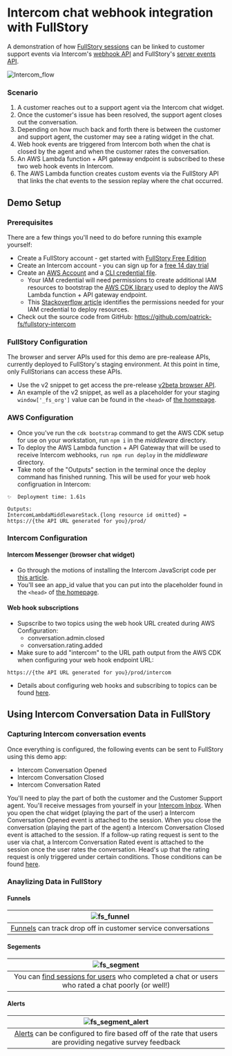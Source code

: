 # Intercom chat webhook integration with FullStory

A demonstration of how [FullStory sessions](https://www.fullstory.com/platform/session-insights/) can be linked to customer support events 
via Intercom's [webhook API](https://developers.intercom.com/intercom-api-reference/reference/webhooks) and 
FullStory's [server events API](https://developer.fullstory.com/server/v2/events/create-events/).

![Intercom_flow](https://user-images.githubusercontent.com/45576380/236958638-3f5c3392-1ca5-4d44-8723-33242b34f333.png)

### Scenario

1. A customer reaches out to a support agent via the Intercom chat widget.
2. Once the customer's issue has been resolved, the support agent closes out the conversation.
3. Depending on how much back and forth there is between the customer and support agent, the customer may see a rating widget in the chat.
4. Web hook events are triggered from Intercom both when the chat is closed by the agent and when the customer rates the conversation.
5. An AWS Lambda function + API gateway endpoint is subscribed to these two web hook events in Intercom.
6. The AWS Lambda function creates custom events via the FullStory API that links the chat events to the session replay where the chat occurred.

## Demo Setup

### Prerequisites

There are a few things you'll need to do before running this example yourself:

- Create a FullStory account - get started with [FullStory Free Edition](https://help.fullstory.com/hc/en-us/articles/360020623354-FullStory-Free-Edition)
- Create an Intercom account - you can sign up for a [free 14 day trial](https://www.intercom.com/help/en/articles/891-how-do-i-sign-up-for-a-free-trial-of-intercom)
- Create an [AWS Account](https://repost.aws/knowledge-center/create-and-activate-aws-account) and a [CLI credential file](https://docs.aws.amazon.com/cli/latest/userguide/cli-configure-files.html).
  - Your IAM credential will need permissions to create additional IAM resources to bootstrap the [AWS CDK library](https://docs.aws.amazon.com/cdk/v2/guide/getting_started.html) used to deploy the AWS Lambda function + API gateway endpoint.
  - This [Stackoverflow article](https://stackoverflow.com/questions/57118082/what-iam-permissions-are-needed-to-use-cdk-deploy) identifies the permissions needed for your IAM credential to deploy resources.
- Check out the source code from GitHub: https://github.com/patrick-fs/fullstory-intercom

### FullStory Configuration

The browser and server APIs used for this demo are pre-realease APIs, currently deployed to FullStory's staging environment. At this point in time, only FullStorians can access these APIs.

- Use the v2 snippet to get access the pre-release [v2beta browser API](https://developer.fullstory.com/browser/v2/getting-started/).
- An example of the v2 snippet, as well as a placeholder for your staging `window['_fs_org']` value can be found in the `<head>` of [the homepage](https://github.com/patrick-fs/fullstory-intercom/blob/main/homepage/index.html).

### AWS Configuration

- Once you've run the `cdk bootstrap` command to get the AWS CDK setup for use on your workstation, run `npm i` in the _middleware_ directory.
- To deploy the AWS Lambda function + API Gateway that will be used to receive Intercom webhooks, `run npm run deploy` in the _middleware_ directory.
- Take note of the "Outputs" section in the terminal once the deploy command has finished running. This will be used for your web hook configruation in Intercom:

```
✨  Deployment time: 1.61s

Outputs:
IntercomLambdaMiddlewareStack.{long resource id omitted} = https://{the API URL generated for you}/prod/
```

### Intercom Configuration

#### Intercom Messenger (browser chat widget)

- Go through the motions of installing the Intercom JavaScript code per [this article](https://www.intercom.com/help/en/articles/167-install-intercom-in-your-product-for-visitors-and-leads).
- You'll see an app_id value that you can put into the placeholder found in the `<head>` of [the homepage](https://github.com/patrick-fs/fullstory-intercom/blob/main/homepage/index.html).

#### Web hook subscriptions

- Supscribe to two topics using the web hook URL created during AWS Configuration:
  - conversation.admin.closed
  - conversation.rating.added
- Make sure to add "intercom" to the URL path output from the AWS CDK when configuring your web hook endpoint URL: 
```
https://{the API URL generated for you}/prod/intercom
````
- Details about configuring web hooks and subscribing to topics can be found [here](https://developers.intercom.com/building-apps/docs/setting-up-webhooks).

## Using Intercom Conversation Data in FullStory

### Capturing Intercom conversation events

Once everything is configured, the following events can be sent to FullStory using this demo app:

- Intercom Conversation Opened
- Intercom Conversation Closed
- Intercom Conversation Rated

You'll need to play the part of both the customer and the Customer Support agent. You'll receive messages from yourself in your [Intercom Inbox](https://www.intercom.com/help/en/articles/6274899-get-started-with-the-inbox). 
When you open the chat widget (playing the part of the user) a Intercom Conversation Opened event is attached to the session. When you close the conversation (playing the part of the agent) a Intercom Conversation Closed event is attached to the session. If a follow-up rating request is sent to the user via chat, a Intercom Conversation Rated event is attached to the session once the user rates the conversation. Head's up that the rating request is only triggered under certain conditions. Those conditions can be found 
[here](https://www.intercom.com/help/en/articles/941027-measure-customer-satisfaction-with-conversation-ratings#when-does-operator-send-conversation-ratings).

### Anaylizing Data in FullStory

#### Funnels
| ![fs_funnel](https://user-images.githubusercontent.com/45576380/236959291-d6bf3bfd-17ae-4d25-9c6b-be403f3489c1.png) |
|:--:|
| [Funnels](https://help.fullstory.com/hc/en-us/articles/360045159373-About-Funnels) can track drop off in customer service conversations |

#### Segements
| ![fs_segment](https://user-images.githubusercontent.com/45576380/236959472-35a0c89c-fbf8-4d2a-8512-6839de28d034.png) |
|:--:|
| You can [find sessions for users](https://help.fullstory.com/hc/en-us/articles/360020829633#Segment) who completed a chat or users who rated a chat poorly (or well!) |

#### Alerts
| ![fs_segment_alert](https://user-images.githubusercontent.com/45576380/236959438-55c5cc65-273b-4b7e-a0fb-fd39be1f9019.png) |
|:--:|
| [Alerts](https://help.fullstory.com/hc/en-us/articles/360020828653-Introduction-to-Alerts) can be configured to fire based off of the rate that users are providing negative survey feedback |

